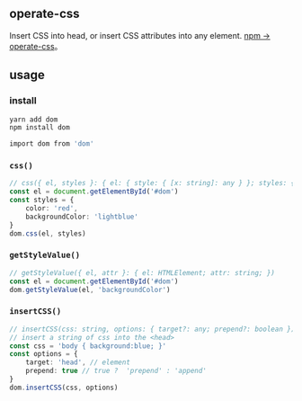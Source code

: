 ## operate-css

Insert CSS into head, or insert CSS attributes into any element. [npm -> operate-css](https://www.npmjs.com/package/operate-css)。

## usage

### install

```sh
yarn add dom
npm install dom 

import dom from 'dom'
```

### `css()`

```ts
// css({ el, styles }: { el: { style: { [x: string]: any } }; styles: { [x: string]: any } })
const el = document.getElementById('#dom')
const styles = {
    color: 'red',
    backgroundColor: 'lightblue'
}
dom.css(el, styles)
```

### `getStyleValue()`

```ts
// getStyleValue({ el, attr }: { el: HTMLElement; attr: string; })
const el = document.getElementById('#dom')
dom.getStyleValue(el, 'backgroundColor')
```

### `insertCSS()`

```ts
// insertCSS(css: string, options: { target?: any; prepend?: boolean })
// insert a string of css into the <head>
const css = 'body { background:blue; }'
const options = {
    target: 'head', // element
    prepend: true // true ?  'prepend' : 'append'
}
dom.insertCSS(css, options)
```
